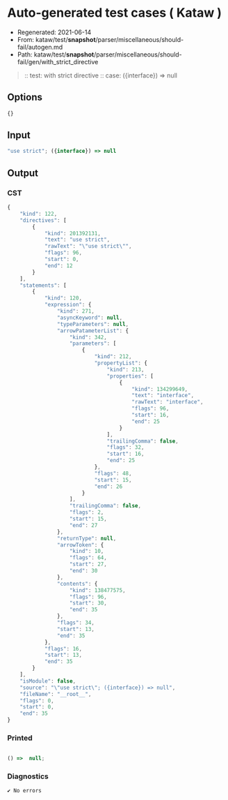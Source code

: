 # Auto-generated test cases ( Kataw )
- Regenerated: 2021-06-14
- From: kataw/test/__snapshot__/parser/miscellaneous/should-fail/autogen.md
- Path: kataw/test/__snapshot__/parser/miscellaneous/should-fail/gen/with_strict_directive
> :: test: with strict directive
> :: case: ({interface}) => null
## Options

`````js
{}
`````
## Input

`````js
"use strict"; ({interface}) => null
`````
## Output

### CST

```javascript
{
    "kind": 122,
    "directives": [
        {
            "kind": 201392131,
            "text": "use strict",
            "rawText": "\"use strict\"",
            "flags": 96,
            "start": 0,
            "end": 12
        }
    ],
    "statements": [
        {
            "kind": 120,
            "expression": {
                "kind": 271,
                "asyncKeyword": null,
                "typeParameters": null,
                "arrowPatameterList": {
                    "kind": 342,
                    "parameters": [
                        {
                            "kind": 212,
                            "propertyList": {
                                "kind": 213,
                                "properties": [
                                    {
                                        "kind": 134299649,
                                        "text": "interface",
                                        "rawText": "interface",
                                        "flags": 96,
                                        "start": 16,
                                        "end": 25
                                    }
                                ],
                                "trailingComma": false,
                                "flags": 32,
                                "start": 16,
                                "end": 25
                            },
                            "flags": 48,
                            "start": 15,
                            "end": 26
                        }
                    ],
                    "trailingComma": false,
                    "flags": 2,
                    "start": 15,
                    "end": 27
                },
                "returnType": null,
                "arrowToken": {
                    "kind": 10,
                    "flags": 64,
                    "start": 27,
                    "end": 30
                },
                "contents": {
                    "kind": 138477575,
                    "flags": 96,
                    "start": 30,
                    "end": 35
                },
                "flags": 34,
                "start": 13,
                "end": 35
            },
            "flags": 16,
            "start": 13,
            "end": 35
        }
    ],
    "isModule": false,
    "source": "\"use strict\"; ({interface}) => null",
    "fileName": "__root__",
    "flags": 0,
    "start": 0,
    "end": 35
}
```

### Printed

```javascript

() =>  null;
```

### Diagnostics

```javascript
✔ No errors
```

